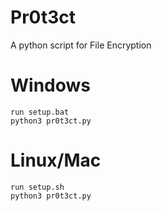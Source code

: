 # Pr0t3ct
A python script for File Encryption  
# Windows  
```
run setup.bat 
python3 pr0t3ct.py  
```

# Linux/Mac
```
run setup.sh  
python3 pr0t3ct.py  
```

